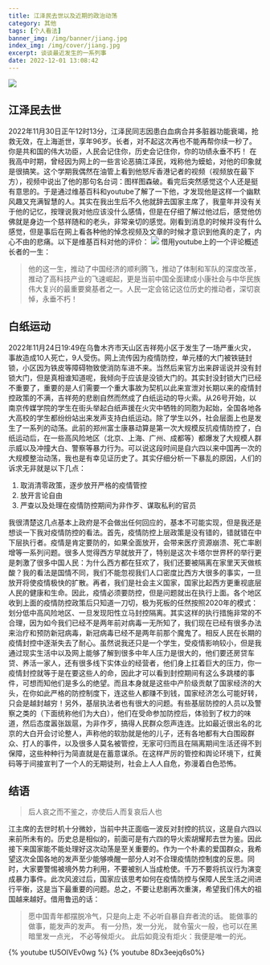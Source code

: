 ```yaml
---
title: 江泽民去世以及近期的政治动荡
category: 其他
tags: [个人看法]
banner_img: /img/banner/jiang.jpg
index_img: /img/cover/jiang.jpg
excerpt: 谈谈最近发生的一系列事
date: 2022-12-01 13:08:42
---
```

![](/img/content/jiang/jiang.jpg)

## 江泽民去世

2022年11月30日正午12时13分，江泽民同志因患白血病合并多脏器功能衰竭，抢救无效，在上海逝世，享年96岁。长者，对不起这次再也不能再帮你续一秒了。你是共和国的伟大功臣，人民会记住你，历史会记住你，你的功绩永垂不朽！
在我高中时期，曾经因为网上的一些言论恶搞江泽民，戏称他为蟆蛤，对他的印象就是很搞笑。这个学期我偶然在油管上看到他怒斥香港记者的视频（视频放在最下方），视频中说出了他的那句名台词：图样图森破。看完后突然感觉这个人还是挺有意思的。于是通过维基百科和youtube了解了一下他，才发现他是这样一个幽默风趣又充满智慧的人。其实在我出生后不久他就辞去国家主席了，我童年并没有关于他的记忆，按理说我对他应该没什么感情，但是在仔细了解过他过后，感觉他仿佛就是身边一个慈祥随和的老头，非常亲切的感觉。刚看到消息的时候并没有什么感觉，但是事后在网上看各种他的悼念视频及文章的时候才意识到他真的走了，内心不由的悲痛。以下是维基百科对他的评价：
![](/img/content/jiang/pingjia.jpg)
借用youtube上的一个评论概述长者的一生：

> 他的这一生，推动了中国经济的顺利腾飞，推动了体制和军队的深度改革，推动了高科技产业的飞速崛起，更是当前中国全面建成小康社会与中华民族伟大复兴的最重要奠基者之一。人民一定会铭记这位历史的推动者，深切哀悼，永垂不朽！

## 白纸运动

2022年11月24日19:49在乌鲁木齐市天山区吉祥苑小区于发生了一场严重火灾，事故造成10人死亡，9人受伤。网上流传因为疫情防控，单元楼的大门被铁链封锁，小区因为铁皮等障碍物致使消防车进不来。当然后来官方出来辟谣说并没有封锁大门，但是真相谁知道呢，我倾向于应该是没锁大门的。其实封没封锁大门已经不重要了，重要的是人们需要一个重大事故为契机以此来宣泄对长期以来的疫情封控政策的不满，吉祥苑的悲剧自然而然成了白纸运动的导火索。从26号开始，以南京传媒学院的学生在街头举起白纸声援在火灾中牺牲的同胞为起始，全国各地各大高校的学生都纷纷站出来发声支持白纸运动。除了学生以外，社会层面上也是发生了一系列的动荡。此前的郑州富士康暴动算是第一次大规模反抗疫情防控了，白纸运动后，在一些高风险地区（北京、上海、广州、成都等）都爆发了大规模人群示威以及冲撞大白、警察等暴力行为。可以说这段时间是自六四以来中国再一次的大规模整治动荡，我也是有幸见证历史了。其实仔细分析一下暴乱的原因，人们的诉求无非就是以下几点：

1. 取消清零政策，逐步放开严格的疫情管控
2. 放开言论自由
3. 严查以及处理在疫情防控期间为非作歹、谋取私利的官员

我很清楚这几点基本上政府是不会做出任何回应的，基本不可能实现，但是我还是想谈一下我对疫情防控的看法。首先，疫情防控上层政策是没有错的，错就错在中下层执行者。疫情是肯定要防的，如果全面放开，会带来医疗资源崩溃、死亡率剧增等一系列问题。很多人觉得西方早就放开了，特别是这次卡塔尔世界杯的举行更是刺激了很多中国人民：为什么西方都在狂欢了，我们还要被隔离在家里天天做核酸？我的看法是国情不同，我们不能忽视我们人口密度比西方大很多的事实，一旦放开将使疫情极快的扩散。再者，我们是社会主义国家，国家比起西方更重视底层人民的健康和生命。因此，疫情必须要防控，但是问题就出在执行上面。各个地区收到上面的疫情防控政策后只知道一刀切，极为死板的任然按照2020年的模式：划分低中高风险地区、一旦发现阳性立马封控隔离。其实这样的执行措施非常的不合理，因为如今我们已经不是两年前对病毒一无所知了，我们现在已经有很多办法来治疗和预防新冠病毒，新冠病毒已经不是两年前那个魔鬼了。相反人民在长期的疫情封控中逐渐失去了耐心。虽然说我还只是一个学生，受疫情影响较小，但是我通过现实生活中以及网上能够了解到很多中年人压力是很大的，他们要还房贷车贷、养活一家人，还有很多线下实体业的经营者，他们身上扛着巨大的压力，你一疫情封控就等于是在要这些人的命，因此才可以看到封控期间有这么多跳楼的事件，可想而知他们是多么的绝望。而且本身就是这些中产阶级贡献了国家经济的大头，在你如此严格的防控制度下，连这些人都赚不到钱，国家经济怎么可能好转，只会是越封越穷！另外，基层执法者也有很大的问题。有些基层防控的人员以及警察之类的（下面统称他们为大白），他们在受命参加防控后，体验到了权力的味道，然后态度嚣张跋扈，为非作歹，搞得人民群众怨声连连。比如最近很出名的北京的大白开会讨论整人，声称他的软肋就是他的儿子，还有各地都有大白围殴群众、打人的事件，以及很多人莫名被管控，无家可归而且在隔离期间生活还得不到保障，这些种种行为简直就是在蓄意谋杀。在这样严厉的管控和舆论环境下，红黄码等于间接宣判了一个人的无期徒刑，社会上人人自危，弥漫着白色恐怖。

## 结语

> 后人哀之而不鉴之，亦使后人而复哀后人也

江主席的去世时机十分微妙，当前中共正面临一波反对封控的抗议，这是自六四以来前所未有的。历史总是相似的，前面可是有六四的导火索胡耀邦去世为鉴。因此接下来国家能不能处理好这次动荡是至关重要的。作为一个朴素的爱国群众，我希望这次全国各地的发声至少能够唤醒一部分人对不合理疫情防控制度的反思。同时，大家要警惕被境外势力利用，不要被别人当成枪使。千万不要将抗议行为演变成暴力事件。此次风波过后，国家应该思考如何在疫情防控与保障人民生活之间进行平衡，这是当下最重要的问题。总之，不要让悲剧再次重演，希望我们伟大的祖国越来越好。借用鲁迅的话：

> 愿中国青年都摆脱冷气，只是向上走
> 不必听自暴自弃者流的话。
> 能做事的做事，能发声的发声。
> 有一分热，发一分光，
> 就令萤火一般，也可以在黑暗里发一点光，
> 不必等候炬火。
> 此后如竟没有炬火：我便是唯一的光。

{% youtube tU5OIVEv0wg %}
{% youtube 8Dx3eejq6s0%}
